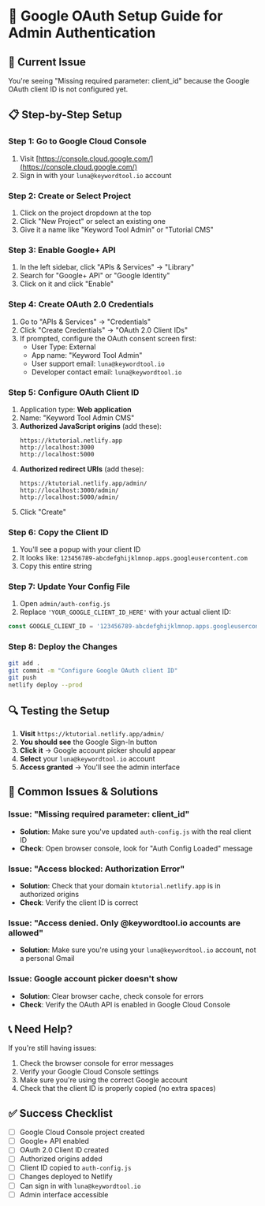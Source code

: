 # 🔐 Google OAuth Setup Guide for Admin Authentication

## 🚨 Current Issue
You're seeing "Missing required parameter: client_id" because the Google OAuth client ID is not configured yet.

## 📋 Step-by-Step Setup

### Step 1: Go to Google Cloud Console
1. Visit [https://console.cloud.google.com/](https://console.cloud.google.com/)
2. Sign in with your `luna@keywordtool.io` account

### Step 2: Create or Select Project
1. Click on the project dropdown at the top
2. Click "New Project" or select an existing one
3. Give it a name like "Keyword Tool Admin" or "Tutorial CMS"

### Step 3: Enable Google+ API
1. In the left sidebar, click "APIs & Services" → "Library"
2. Search for "Google+ API" or "Google Identity"
3. Click on it and click "Enable"

### Step 4: Create OAuth 2.0 Credentials
1. Go to "APIs & Services" → "Credentials"
2. Click "Create Credentials" → "OAuth 2.0 Client IDs"
3. If prompted, configure the OAuth consent screen first:
   - User Type: External
   - App name: "Keyword Tool Admin"
   - User support email: `luna@keywordtool.io`
   - Developer contact email: `luna@keywordtool.io`

### Step 5: Configure OAuth Client ID
1. Application type: **Web application**
2. Name: "Keyword Tool Admin CMS"
3. **Authorized JavaScript origins** (add these):
   ```
   https://ktutorial.netlify.app
   http://localhost:3000
   http://localhost:5000
   ```
4. **Authorized redirect URIs** (add these):
   ```
   https://ktutorial.netlify.app/admin/
   http://localhost:3000/admin/
   http://localhost:5000/admin/
   ```
5. Click "Create"

### Step 6: Copy the Client ID
1. You'll see a popup with your client ID
2. It looks like: `123456789-abcdefghijklmnop.apps.googleusercontent.com`
3. Copy this entire string

### Step 7: Update Your Config File
1. Open `admin/auth-config.js`
2. Replace `'YOUR_GOOGLE_CLIENT_ID_HERE'` with your actual client ID:

```javascript
const GOOGLE_CLIENT_ID = '123456789-abcdefghijklmnop.apps.googleusercontent.com';
```

### Step 8: Deploy the Changes
```bash
git add .
git commit -m "Configure Google OAuth client ID"
git push
netlify deploy --prod
```

## 🔍 Testing the Setup

1. **Visit** `https://ktutorial.netlify.app/admin/`
2. **You should see** the Google Sign-In button
3. **Click it** → Google account picker should appear
4. **Select** your `luna@keywordtool.io` account
5. **Access granted** → You'll see the admin interface

## 🚨 Common Issues & Solutions

### Issue: "Missing required parameter: client_id"
- **Solution**: Make sure you've updated `auth-config.js` with the real client ID
- **Check**: Open browser console, look for "Auth Config Loaded" message

### Issue: "Access blocked: Authorization Error"
- **Solution**: Check that your domain `ktutorial.netlify.app` is in authorized origins
- **Check**: Verify the client ID is correct

### Issue: "Access denied. Only @keywordtool.io accounts are allowed"
- **Solution**: Make sure you're using your `luna@keywordtool.io` account, not a personal Gmail

### Issue: Google account picker doesn't show
- **Solution**: Clear browser cache, check console for errors
- **Check**: Verify the OAuth API is enabled in Google Cloud Console

## 📞 Need Help?

If you're still having issues:
1. Check the browser console for error messages
2. Verify your Google Cloud Console settings
3. Make sure you're using the correct Google account
4. Check that the client ID is properly copied (no extra spaces)

## ✅ Success Checklist

- [ ] Google Cloud Console project created
- [ ] Google+ API enabled
- [ ] OAuth 2.0 Client ID created
- [ ] Authorized origins added
- [ ] Client ID copied to `auth-config.js`
- [ ] Changes deployed to Netlify
- [ ] Can sign in with `luna@keywordtool.io`
- [ ] Admin interface accessible
